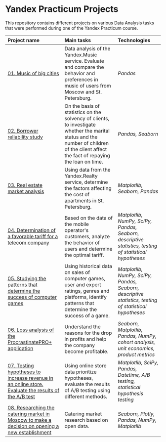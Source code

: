 # Yandex Practicum Projects
This repository contains different projects on various Data Analysis tasks that were performed during one of the Yandex Practicum course.

| Project name            | Main tasks              | Technologies            | 
| :---------------------- | :---------------------- | :---------------------- |
| [01. Music of big cities](project_1)| Data analysis of the Yandex.Music service. Evaluate and compare the behavior and preferences in music of users from Moscow and St. Petersburg.| *Pandas* |
| [02. Borrower reliability study](project_2)| On the basis of statistics on the solvency of clients, to investigate whether the marital status and the number of children of the client affect the fact of repaying the loan on time.| *Pandas, Seaborn* |
| [03. Real estate market analysis](project_3)| Using data from the Yandex.Realty service, determine the factors affecting the cost of apartments in St. Petersburg.| *Matplotlib, Seaborn, Pandas*|
| [04. Determination of a favorable tariff for a telecom company](project_4)|Based on the data of the mobile operator's customers, analyze the behavior of users and determine the optimal tariff.| *Matplotlib, NumPy, SciPy, Pandas, Seaborn, descriptive statistics, testing of statistical hypotheses*|
| [05. Studying the patterns that determine the success of computer games](project_5)| Using historical data on sales of computer games, user and expert ratings, genres and platforms, identify patterns that determine the success of a game.| *Matplotlib, NumPy, SciPy, Pandas, Seaborn, descriptive statistics, testing of statistical hypotheses*|
| [06. Loss analysis of the ProcrastinatePRO+ application](project_6)|Understand the reasons for the drop in profits and help the company become profitable.| *Seaborn, Matplotlib, Pandas, NumPy, cohort analysis, unit economics, product metrics*|
| [07. Testing hypotheses to increase revenue in an online store. Evaluate the results of the A/B test](project_7)|Using online store data prioritize hypotheses, evaluate the results of A/B testing using different methods.| *Matplotlib, SciPy, Pandas, Datetime, A/B testing, statistical hypothesis testing*|
| [08. Researching the catering market in Moscow to make a decision on opening a new establishment](project_8)|Catering market research based on open data.| *Seaborn, Plotly, Pandas, NumPy, Matplotlib*|

